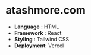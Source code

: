# atashmore.com
- **Language** : HTML
- **Framework** : React
- **Styling** : Tailwind CSS
- **Deployment**: Vercel
